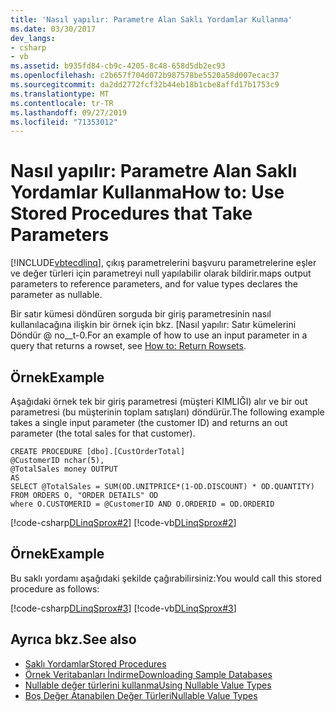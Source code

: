 ```yaml
---
title: 'Nasıl yapılır: Parametre Alan Saklı Yordamlar Kullanma'
ms.date: 03/30/2017
dev_langs:
- csharp
- vb
ms.assetid: b935fd84-cb9c-4205-8c48-658d5db2ec93
ms.openlocfilehash: c2b657f704d072b987578be5520a58d007ecac37
ms.sourcegitcommit: da2dd2772fcf32b44eb18b1cbe8affd17b1753c9
ms.translationtype: MT
ms.contentlocale: tr-TR
ms.lasthandoff: 09/27/2019
ms.locfileid: "71353012"
---
```

# <a name="how-to-use-stored-procedures-that-take-parameters"></a><span data-ttu-id="db603-102">Nasıl yapılır: Parametre Alan Saklı Yordamlar Kullanma</span><span class="sxs-lookup"><span data-stu-id="db603-102">How to: Use Stored Procedures that Take Parameters</span></span>
[!INCLUDE[vbtecdlinq](../../../../../../includes/vbtecdlinq-md.md)]<span data-ttu-id="db603-103">, çıkış parametrelerini başvuru parametrelerine eşler ve değer türleri için parametreyi null yapılabilir olarak bildirir.</span><span class="sxs-lookup"><span data-stu-id="db603-103">maps output parameters to reference parameters, and for value types declares the parameter as nullable.</span></span>  
  
 <span data-ttu-id="db603-104">Bir satır kümesi döndüren sorguda bir giriş parametresinin nasıl kullanılacağına ilişkin bir örnek için bkz. [Nasıl yapılır: Satır kümelerini Döndür @ no__t-0.</span><span class="sxs-lookup"><span data-stu-id="db603-104">For an example of how to use an input parameter in a query that returns a rowset, see [How to: Return Rowsets](how-to-return-rowsets.md).</span></span>  
  
## <a name="example"></a><span data-ttu-id="db603-105">Örnek</span><span class="sxs-lookup"><span data-stu-id="db603-105">Example</span></span>  
 <span data-ttu-id="db603-106">Aşağıdaki örnek tek bir giriş parametresi (müşteri KIMLIĞI) alır ve bir out parametresi (bu müşterinin toplam satışları) döndürür.</span><span class="sxs-lookup"><span data-stu-id="db603-106">The following example takes a single input parameter (the customer ID) and returns an out parameter (the total sales for that customer).</span></span>  
  
```  
CREATE PROCEDURE [dbo].[CustOrderTotal]   
@CustomerID nchar(5),  
@TotalSales money OUTPUT  
AS  
SELECT @TotalSales = SUM(OD.UNITPRICE*(1-OD.DISCOUNT) * OD.QUANTITY)  
FROM ORDERS O, "ORDER DETAILS" OD  
where O.CUSTOMERID = @CustomerID AND O.ORDERID = OD.ORDERID  
```  
  
 [!code-csharp[DLinqSprox#2](../../../../../../samples/snippets/csharp/VS_Snippets_Data/DLinqSprox/cs/northwind-sprox.cs#2)]
 [!code-vb[DLinqSprox#2](../../../../../../samples/snippets/visualbasic/VS_Snippets_Data/DLinqSprox/vb/northwind-sprox.vb#2)]  
  
## <a name="example"></a><span data-ttu-id="db603-107">Örnek</span><span class="sxs-lookup"><span data-stu-id="db603-107">Example</span></span>  
 <span data-ttu-id="db603-108">Bu saklı yordamı aşağıdaki şekilde çağırabilirsiniz:</span><span class="sxs-lookup"><span data-stu-id="db603-108">You would call this stored procedure as follows:</span></span>  
  
 [!code-csharp[DLinqSprox#3](../../../../../../samples/snippets/csharp/VS_Snippets_Data/DLinqSprox/cs/Program.cs#3)]
 [!code-vb[DLinqSprox#3](../../../../../../samples/snippets/visualbasic/VS_Snippets_Data/DLinqSprox/vb/Module1.vb#3)]  
  
## <a name="see-also"></a><span data-ttu-id="db603-109">Ayrıca bkz.</span><span class="sxs-lookup"><span data-stu-id="db603-109">See also</span></span>

- [<span data-ttu-id="db603-110">Saklı Yordamlar</span><span class="sxs-lookup"><span data-stu-id="db603-110">Stored Procedures</span></span>](stored-procedures.md)
- [<span data-ttu-id="db603-111">Örnek Veritabanları İndirme</span><span class="sxs-lookup"><span data-stu-id="db603-111">Downloading Sample Databases</span></span>](downloading-sample-databases.md)
- [<span data-ttu-id="db603-112">Nullable değer türlerini kullanma</span><span class="sxs-lookup"><span data-stu-id="db603-112">Using Nullable Value Types</span></span>](../../../../../csharp/programming-guide/nullable-types/using-nullable-types.md)
- [<span data-ttu-id="db603-113">Boş Değer Atanabilen Değer Türleri</span><span class="sxs-lookup"><span data-stu-id="db603-113">Nullable Value Types</span></span>](../../../../../visual-basic/programming-guide/language-features/data-types/nullable-value-types.md)
